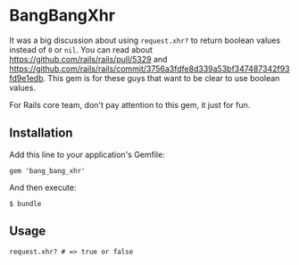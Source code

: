 # BangBangXhr

It was a big discussion about using `request.xhr?` to return boolean values instead of `0` or `nil`.
You can read about https://github.com/rails/rails/pull/5329 and
https://github.com/rails/rails/commit/3756a3fdfe8d339a53bf347487342f93fd9e1edb.
This gem is for these guys that want to be clear to use boolean values.

For Rails core team, don't pay attention to this gem, it just for fun. 

## Installation

Add this line to your application's Gemfile:

    gem 'bang_bang_xhr'

And then execute:

    $ bundle

## Usage

    request.xhr? # => true or false
